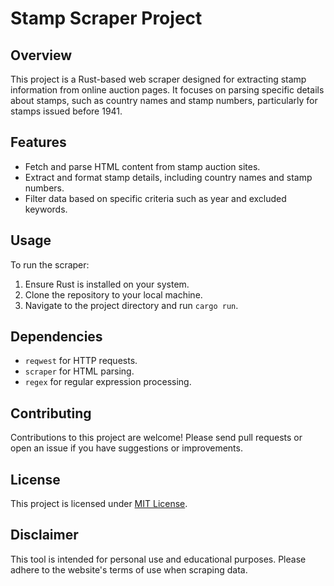 # Stamp Scraper Project

## Overview
This project is a Rust-based web scraper designed for extracting stamp information from online auction pages. It focuses on parsing specific details about stamps, such as country names and stamp numbers, particularly for stamps issued before 1941.

## Features
- Fetch and parse HTML content from stamp auction sites.
- Extract and format stamp details, including country names and stamp numbers.
- Filter data based on specific criteria such as year and excluded keywords.

## Usage
To run the scraper:
1. Ensure Rust is installed on your system.
2. Clone the repository to your local machine.
3. Navigate to the project directory and run `cargo run`.

## Dependencies
- `reqwest` for HTTP requests.
- `scraper` for HTML parsing.
- `regex` for regular expression processing.

## Contributing
Contributions to this project are welcome! Please send pull requests or open an issue if you have suggestions or improvements.

## License
This project is licensed under [MIT License](LICENSE).

## Disclaimer
This tool is intended for personal use and educational purposes. Please adhere to the website's terms of use when scraping data.

